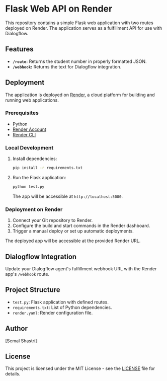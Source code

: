 # Flask Web API on Render

This repository contains a simple Flask web application with two routes deployed on Render. The application serves as a fulfillment API for use with Dialogflow.

## Features

- **`/route`:** Returns the student number in properly formatted JSON.
- **`/webhook`:** Returns the text for Dialogflow integration.

## Deployment

The application is deployed on [Render](https://render.com/), a cloud platform for building and running web applications.

### Prerequisites

- Python
- [Render Account](https://render.com/)
- [Render CLI](https://render.com/docs/cli)

### Local Development

1. Install dependencies:

    ```bash
    pip install -r requirements.txt
    ```

2. Run the Flask application:

    ```bash
    python test.py
    ```

   The app will be accessible at `http://localhost:5000`.

### Deployment on Render

1. Connect your Git repository to Render.
2. Configure the build and start commands in the Render dashboard.
3. Trigger a manual deploy or set up automatic deployments.

The deployed app will be accessible at the provided Render URL.

## Dialogflow Integration

Update your Dialogflow agent's fulfillment webhook URL with the Render app's `/webhook` route.

## Project Structure

- `test.py`: Flask application with defined routes.
- `requirements.txt`: List of Python dependencies.
- `render.yaml`: Render configuration file.

## Author

[Semal Shastri]

## License

This project is licensed under the MIT License - see the [LICENSE](LICENSE) file for details.

